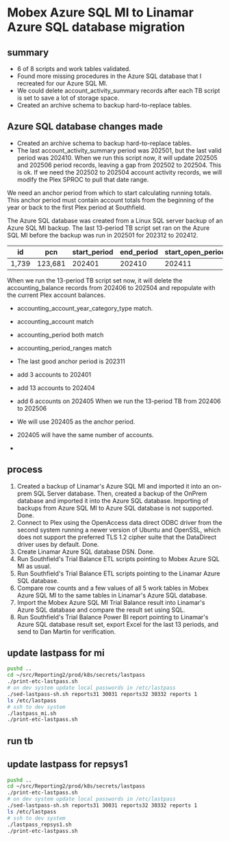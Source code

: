 # Mobex Azure SQL MI to Linamar Azure SQL database migration

## summary

- 6 of 8 scripts and work tables validated.
- Found more missing procedures in the Azure SQL database that I recreated for our Azure SQL MI.
- We could delete account_activity_summary records after each TB script is set to save a lot of storage space.
- Created an archive schema to backup hard-to-replace tables.

## Azure SQL database changes made

- Created an archive schema to backup hard-to-replace tables.
- The last account_activity_summary period was 202501, but the last valid period was 202410. When we run this script now, it will update 202505 and 202506 period records, leaving a gap from 202502 to 202504. This is ok. If we need the 202502 to 202504 account activity records, we will modify the Plex SPROC to pull that date range.

We need an anchor period from which to start calculating running totals. This anchor period must contain account totals from the beginning of the year or back to the first Plex period at Southfield.

The Azure SQL database was created from a Linux SQL server backup of an Azure SQL MI backup. The last 13-period TB script set ran on the Azure SQL MI before the backup was run in 202501 for 202312 to 202412.

|id   |pcn    |start_period|end_period|start_open_period|end_open_period|no_update|
|-----|-------|------------|----------|-----------------|---------------|---------|
|1,739|123,681|202401      |202410    |202411           |202,501        |0        |

When we run the 13-period TB script set now, it will delete the accounting_balance records from 202406 to 202504 and repopulate with the current Plex account balances.

- accounting_account_year_category_type match.
- accounting_account  match
- accounting_period both match
- accounting_period_ranges match
- The last good anchor period is 202311
- add 3 accounts to 202401
- add 13 accounts to 202404
- add 6 accounts on 202405
When we run the 13-period TB from 202406 to 202506
- We will use 202405 as the anchor period.
- 202405 will have the same number of accounts.

-

## process

1. Created a backup of Linamar's Azure SQL MI and imported it into an on-prem SQL Server database. Then, created a backup of the OnPrem database and imported it into the Azure SQL database. Importing of backups from Azure SQL MI to Azure SQL database is not supported. Done.
2. Connect to Plex using the OpenAccess data direct ODBC driver from the second system running a newer version of Ubuntu and OpenSSL, which does not support the preferred TLS 1.2 cipher suite that the DataDirect driver uses by default. Done.
3. Create Linamar Azure SQL database DSN. Done.
4. Run Southfield's Trial Balance ETL scripts pointing to Mobex Azure SQL MI as usual.
5. Run Southfield's Trial Balance ETL scripts pointing to the Linamar Azure SQL database.
6. Compare row counts and a few values of all 5 work tables in Mobex Azure SQL MI to the same tables in Linamar's Azure SQL database.
7. Import the Mobex Azure SQL MI Trial Balance result into Linamar's Azure SQL database and compare the result set using SQL.
8. Run Southfield's Trial Balance Power BI report pointing to Linamar's Azure SQL database result set, export Excel for the last 13 periods, and send to Dan Martin for verification.

## update lastpass for mi

```bash
pushd .. 
cd ~/src/Reporting2/prod/k8s/secrets/lastpass
./print-etc-lastpass.sh
# on dev system update local passwords in /etc/lastpass
./sed-lastpass-sh.sh reports31 30031 reports32 30332 reports 1
ls /etc/lastpass
# ssh to dev system
./lastpass_mi.sh
./print-etc-lastpass.sh

```

## run tb

## update lastpass for repsys1

```bash
pushd .. 
cd ~/src/Reporting2/prod/k8s/secrets/lastpass
./print-etc-lastpass.sh
# on dev system update local passwords in /etc/lastpass
./sed-lastpass-sh.sh reports31 30031 reports32 30332 reports 1
ls /etc/lastpass
# ssh to dev system
./lastpass_repsys1.sh
./print-etc-lastpass.sh

```
